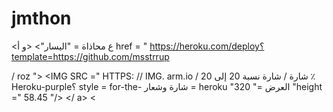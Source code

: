 # jmthon

<ع محاذاة = "اليسار"> <و أ href = " https://heroku.com/deploy؟template=https://github.com/msstrrup

/ roz "> <IMG SRC =" HTTPS: // IMG. arm.io / شارة / شارة نسبة 20 إلى 20 ٪ Heroku-purple؟ style = for-the- شارة وشعار = heroku "العرض =" 320 "height =" 58.45 "/> </ a> <
